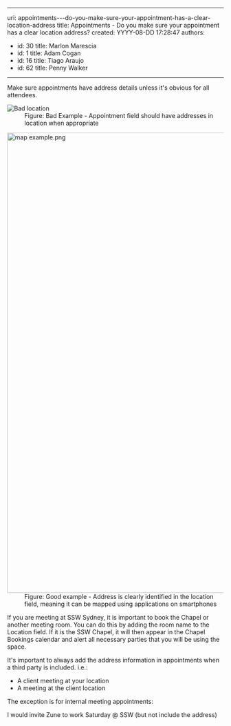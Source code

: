 

---
uri: appointments---do-you-make-sure-your-appointment-has-a-clear-location-address
title: Appointments - Do you make sure your appointment has a clear location address?
created: YYYY-08-DD 17:28:47
authors:
  - id: 30
    title: Marlon Marescia
  - id: 1
    title: Adam Cogan
  - id: 16
    title: Tiago Araujo
  - id: 62
    title: Penny Walker
---




<span class='intro'> <p>​​​​Make sure appointments have address details unless it's obvious for all attendees.<br></p> </span>

<dl class="badImage"><dt><img alt="Bad location" src="/PublishingImages/appointment-location-bad-example.jpg" /></dt><dd> Figure&#58; Bad Example - Appointment field&#160;should have addresses in location when appropriate<br></dd></dl><dl class="goodImage"><dt><img src="/SiteAssets/appointments-do-you-make-sure-your-appointment-has-a-clear-location-address/map%20example.png" alt="map example.png" style="width&#58;800px;height&#58;1067px;" /></dt><dd>Figure&#58; Good example - Address is clearly identified in the location field, meaning it can be&#160;mapped using&#160;applications on smartphones</dd></dl> <p class="ssw15-rteElement-SSW-Only">If you are meeting at SSW Sydney, it is important to book the Chapel ​or another meeting room. You can do this by adding the room name to&#160;the Location field. If it is the SSW Chapel, it will then appear in the Chapel Bookings calendar and alert all necessary parties that you will be using the space.<br></p><p>It's important to always add the address information in appointments when a third party is included. i.e.&#58;<br></p><ul><li>A client meeting at your location<br></li><li>A meeting at the client location<br></li></ul><p class="ssw15-rteElement-P">The exception is for internal meeting appointments&#58;​<br></p><div><p class="ssw15-rteElement-P">I would invite Zune to work Saturday @ SSW (but not include the address) <br></p></div>



